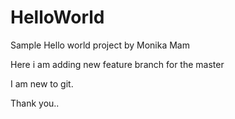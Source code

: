 # HelloWorld
Sample Hello world project by Monika Mam

Here i am adding new feature branch for the master

I am new to git.

Thank you..
